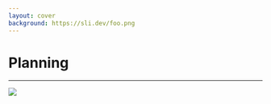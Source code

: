 ```yaml
---
layout: cover
background: https://sli.dev/foo.png
---
```


# Planning

---

<img src="/erin_schedules.png" />
